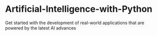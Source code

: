 # Artificial-Intelligence-with-Python
Get started with the development of real-world applications that are powered by the latest AI advances
